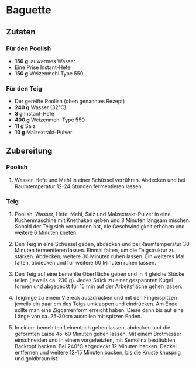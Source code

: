 # Baguette

## Zutaten

### Für den Poolish

- **150 g** lauwarmes Wasser
- Eine Prise Instant-Hefe
- **150 g** Weizenmehl Type 550

### Für den Teig

- Der gereifte Poolish (oben genanntes Rezept)
- **240 g** Wasser (32°C)
- **3 g** Instant-Hefe
- **400 g** Weizenmehl Type 550
- **11 g** Salz
- **10 g** Malzextrakt-Pulver

## Zubereitung

### Poolish

1. Wasser, Hefe und Mehl in einer Schüssel verrühren. Abdecken und bei Raumtemperatur 12-24 Stunden fermentieren lassen.

### Teig

1. Poolish, Wasser, Hefe, Mehl, Salz und Malzextrakt-Pulver in eine Küchenmaschine mit Knethaken geben und 3 Minuten langsam mischen. Sobald der Teig sich verbunden hat, die Geschwindigkeit erhöhen und weitere 6 Minuten kneten.

2. Den Teig in eine Schüssel geben, abdecken und bei Raumtemperatur 30 Minuten fermentieren lassen. Einmal falten, um die Teigstruktur zu stärken. Abdecken, weitere 30 Minuten ruhen lassen. Ein weiteres Mal falten, abdecken und für weitere 60 Minuten ruhen lassen.

3. Den Teig auf eine bemehlte Oberfläche geben und in 4 gleiche Stücke teilen (jeweils ca. 230 g). Jedes Stück zu einer gespannten Kugel formen und abgedeckt für 15 min auf der Arbeitsfläche gehen lassen.

4. Teiglinge zu einem Viereck auszdrücken und mit den Fingerspitzen jeweils ein paar cm des Teigs umklappen und eindrücken. Am Ende sollte man eine Ziggarrenform erreicht haben. Diese dann bis auf eine Länge von ca. 25-30cm ausrollen mit spitzen Enden.

5. In einem bemehlten Leinentuch gehen lassen, abdecken und die geformten Laibe 45-60 Minuten gehen lassen. Mit einem Brotmesser einschneiden und in einem vorgeheizten, mit Semolina bestäubten Backtopf backen. Bei 240°C abgedeckt 12 Minuten backen. Deckel entfernen und weitere 12-15 Minuten backen, bis die Kruste knusprig und goldbraun ist.
